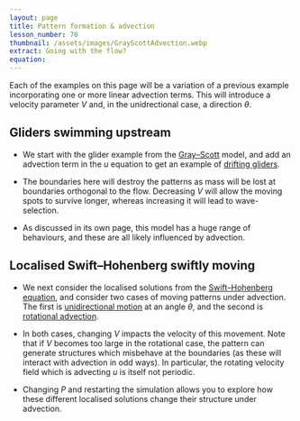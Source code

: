 ```yaml
---
layout: page
title: Pattern formation & advection
lesson_number: 70
thumbnail: /assets/images/GrayScottAdvection.webp
extract: Going with the flow?
equation: 
---
```

Each of the examples on this page will be a variation of a previous example incorporating one or more linear advection terms. This will introduce a velocity parameter $V$ and, in the unidrectional case, a direction $\theta$.

## Gliders swimming upstream

* We start with the glider example from the [Gray–Scott](/nonlinear-physics/gray-scott) model, and add an advection term in the $u$ equation to get an example of [drifting gliders](/sim/?preset=GrayScottGlidersAdvecting). 

* The boundaries here will destroy the patterns as mass will be lost at boundaries orthogonal to the flow. Decreasing $V$ will allow the moving spots to survive longer, whereas increasing it will lead to wave-selection.

* As discussed in its own page, this model has a huge range of behaviours, and these are all likely influenced by advection.

## Localised Swift–Hohenberg swiftly moving

* We next consider the localised solutions from the [Swift–Hohenberg equation](/nonlinear-physics), and consider two cases of moving patterns under advection. The first is [unidirectional motion](/sim/?preset=swiftHohenbergLocalisedDirectedAdvection) at an angle $\theta$, and the second is [rotational advection](/sim/?preset=swiftHohenbergLocalisedRotationalAdvection).

* In both cases, changing $V$ impacts the velocity of this movement. Note that if $V$ becomes too large in the rotational case, the pattern can generate structures which misbehave at the boundaries (as these will interact with advection in odd ways). In particular, the rotating velocity field which is advecting $u$ is itself not periodic.

* Changing $P$ and restarting the simulation allows you to explore how these different localised solutions change their structure under advection.
